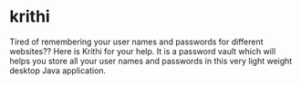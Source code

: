 # krithi
Tired of remembering your user names and passwords for different websites?? Here is Krithi for your help. It is a password vault which will helps you store all your user names and passwords in this very light weight desktop Java application.
